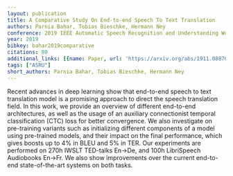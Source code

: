 ```yaml
---
layout: publication
title: A Comparative Study On End-to-end Speech To Text Translation
authors: Parnia Bahar, Tobias Bieschke, Hermann Ney
conference: 2019 IEEE Automatic Speech Recognition and Understanding Workshop (ASRU)
year: 2019
bibkey: bahar2019comparative
citations: 80
additional_links: [{name: Paper, url: 'https://arxiv.org/abs/1911.08870'}]
tags: ["ASRU"]
short_authors: Parnia Bahar, Tobias Bieschke, Hermann Ney
---
```

Recent advances in deep learning show that end-to-end speech to text
translation model is a promising approach to direct the speech translation
field. In this work, we provide an overview of different end-to-end
architectures, as well as the usage of an auxiliary connectionist temporal
classification (CTC) loss for better convergence. We also investigate on
pre-training variants such as initializing different components of a model
using pre-trained models, and their impact on the final performance, which
gives boosts up to 4% in BLEU and 5% in TER. Our experiments are performed on
270h IWSLT TED-talks En->De, and 100h LibriSpeech Audiobooks En->Fr. We also
show improvements over the current end-to-end state-of-the-art systems on both
tasks.